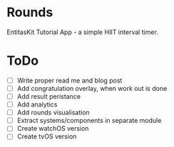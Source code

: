 # Rounds
EntitasKit Tutorial App - a simple HIIT interval timer.

# ToDo
* [ ] Write proper read me and blog post
* [ ] Add congratulation overlay, when work out is done
* [ ] Add result peristance
* [ ] Add analytics
* [ ] Add rounds visualisation
* [ ] Extract systems/components in separate module
* [ ] Create watchOS version
* [ ] Create tvOS version

